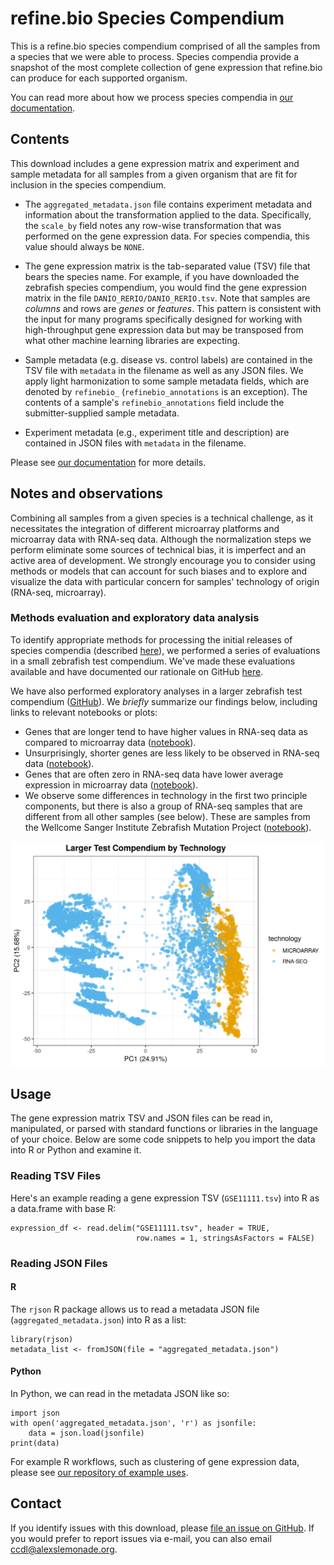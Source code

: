 # refine.bio Species Compendium

This is a refine.bio species compendium comprised of all the samples from a species that we were able to process. 
Species compendia provide a snapshot of the most complete collection of gene expression that refine.bio can produce for each supported organism.

You can read more about how we process species compendia in [our documentation](http://docs.refine.bio/en/latest/main_text.html#species-compendia).

## Contents

This download includes a gene expression matrix and experiment and sample metadata for all samples from a given organism that are fit for inclusion in the species compendium.

* The `aggregated_metadata.json` file contains experiment metadata and information about the transformation applied to the data. 
Specifically, the `scale_by` field notes any row-wise transformation that was performed on the gene expression data. For species compendia, this value should always be `NONE`.

* The gene expression matrix is the tab-separated value (TSV) file that bears the species name. 
For example, if you have downloaded the zebrafish species compendium, you would find the gene expression matrix in the file `DANIO_RERIO/DANIO_RERIO.tsv`.
Note that samples are _columns_ and rows are _genes_ or _features_. 
This pattern is consistent with the input for many programs specifically designed for working with high-throughput gene expression data but may be transposed from what other machine learning libraries are expecting.

* Sample metadata (e.g. disease vs. control labels) are contained in the TSV file with `metadata` in the filename as well as any JSON files.
We apply light harmonization to some sample metadata fields, which are denoted by `refinebio_` (`refinebio_annotations` is an exception).
The contents of a sample's `refinebio_annotations` field include the submitter-supplied sample metadata.

* Experiment metadata (e.g., experiment title and description) are contained in JSON files with `metadata` in the filename.

Please see [our documentation](http://docs.refine.bio/en/latest/) for more details.

## Notes and observations 

Combining all samples from a given species is a technical challenge, as it necessitates the integration of different microarray platforms and microarray data with RNA-seq data. 
Although the normalization steps we perform eliminate some sources of technical bias, it is imperfect and an active area of development. 
We strongly encourage you to consider using methods or models that can account for such biases and to explore and visualize the data with particular concern for samples' technology of origin (RNA-seq, microarray). 

### Methods evaluation and exploratory data analysis

To identify appropriate methods for processing the initial releases of species compendia (described [here](http://docs.refine.bio/en/latest/main_text.html#species-compendia)), we performed a series of evaluations in a small zebrafish test compendium. 
We've made these evaluations available and have documented our rationale on GitHub [here](https://github.com/AlexsLemonade/compendium-processing/tree/94089d2de170f0ca7b87e9e5c32239a8591faaa7/select_imputation_method).

We have also performed exploratory analyses in a larger zebrafish test compendium ([GitHub](https://github.com/AlexsLemonade/compendium-processing/tree/94089d2de170f0ca7b87e9e5c32239a8591faaa7/quality_check)). 
We _briefly_ summarize our findings below, including links to relevant notebooks or plots:

* Genes that are longer tend to have higher values in RNA-seq data as compared to microarray data ([notebook](https://alexslemonade.github.io/compendium-processing/quality_check/07-technology_diff_exp.nb.html)).
* Unsurprisingly, shorter genes are less likely to be observed in RNA-seq data ([notebook](https://alexslemonade.github.io/compendium-processing/quality_check/06-lowly_expressed_genes.nb.html)).
* Genes that are often zero in RNA-seq data have lower average expression in microarray data ([notebook](https://alexslemonade.github.io/compendium-processing/quality_check/08-gene_lengths.nb.html)).
* We observe some differences in technology in the first two principle components, but there is also a group of RNA-seq samples that are different from all other samples (see below). 
These are samples from the Wellcome Sanger Institute Zebrafish Mutation Project ([notebook](https://alexslemonade.github.io/compendium-processing/quality_check/11-rnaseq_bias.nb.html)).


![pca-test-compendium](https://raw.githubusercontent.com/AlexsLemonade/compendium-processing/6826cc448d8bd8605ba73d30e344e7d20438234c/quality_check/plots/larger_test_compendium_PCA.png)

## Usage

The gene expression matrix TSV and JSON files can be read in, manipulated, or parsed with standard functions or libraries in the language of your choice.
Below are some code snippets to help you import the data into R or Python and examine it.

### Reading TSV Files

Here's an example reading a gene expression TSV (`GSE11111.tsv`) into R as a data.frame with base R:

```
expression_df <- read.delim("GSE11111.tsv", header = TRUE,
							row.names = 1, stringsAsFactors = FALSE)
```

### Reading JSON Files

#### R

The `rjson` R package allows us to read a metadata JSON file (`aggregated_metadata.json`) into R as a list:

```
library(rjson)
metadata_list <- fromJSON(file = "aggregated_metadata.json")
```

#### Python

In Python, we can read in the metadata JSON like so:

```
import json
with open('aggregated_metadata.json', 'r') as jsonfile:
    data = json.load(jsonfile)
print(data)
```

For example R workflows, such as clustering of gene expression data, please see [our repository of example uses](https://github.com/AlexsLemonade/refinebio-examples).

## Contact

If you identify issues with this download, please [file an issue on GitHub](https://github.com/AlexsLemonade/refinebio/issues).
If you would prefer to report issues via e-mail, you can also email [ccdl@alexslemonade.org](mailto:ccdl@alexslemonade.org).
